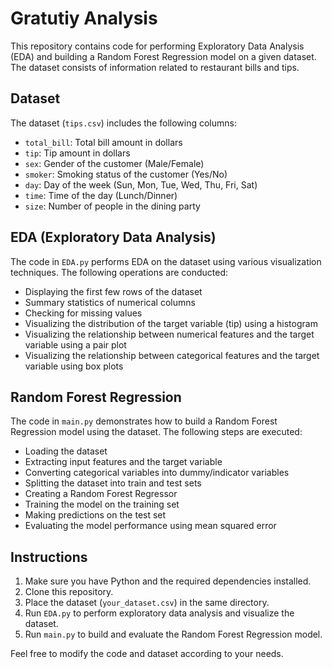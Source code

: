 # Gratutiy Analysis 
This repository contains code for performing Exploratory Data Analysis (EDA) and building a Random Forest Regression model on a given dataset. The dataset consists of information related to restaurant bills and tips.

## Dataset

The dataset (`tips.csv`) includes the following columns:

- `total_bill`: Total bill amount in dollars
- `tip`: Tip amount in dollars
- `sex`: Gender of the customer (Male/Female)
- `smoker`: Smoking status of the customer (Yes/No)
- `day`: Day of the week (Sun, Mon, Tue, Wed, Thu, Fri, Sat)
- `time`: Time of the day (Lunch/Dinner)
- `size`: Number of people in the dining party

## EDA (Exploratory Data Analysis)

The code in `EDA.py` performs EDA on the dataset using various visualization techniques. The following operations are conducted:

- Displaying the first few rows of the dataset
- Summary statistics of numerical columns
- Checking for missing values
- Visualizing the distribution of the target variable (tip) using a histogram
- Visualizing the relationship between numerical features and the target variable using a pair plot
- Visualizing the relationship between categorical features and the target variable using box plots

## Random Forest Regression

The code in `main.py` demonstrates how to build a Random Forest Regression model using the dataset. The following steps are executed:

- Loading the dataset
- Extracting input features and the target variable
- Converting categorical variables into dummy/indicator variables
- Splitting the dataset into train and test sets
- Creating a Random Forest Regressor
- Training the model on the training set
- Making predictions on the test set
- Evaluating the model performance using mean squared error

## Instructions

1. Make sure you have Python and the required dependencies installed.
2. Clone this repository.
3. Place the dataset (`your_dataset.csv`) in the same directory.
4. Run `EDA.py` to perform exploratory data analysis and visualize the dataset.
5. Run `main.py` to build and evaluate the Random Forest Regression model.

Feel free to modify the code and dataset according to your needs.
